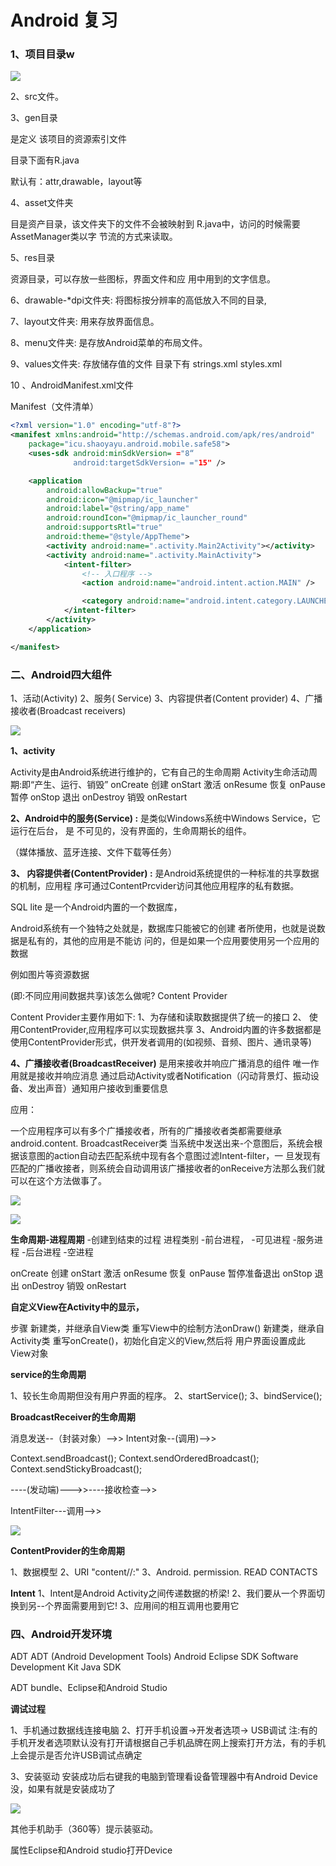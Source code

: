 # Android 复习



### 1、项目目录w

![](images/QQ截图20200303140506.png)

2、src文件。

3、gen目录

是定义 该项目的资源索引文件

目录下面有R.java

默认有：attr,drawable，layout等

4、asset文件夹

目是资产目录，该文件夹下的文件不会被映射到
R.java中，访问的时候需要AssetManager类以字
节流的方式来读取。

5、res目录

资源目录，可以存放一些图标，界面文件和应
用中用到的文字信息。

6、drawable-*dpi文件夹:
将图标按分辨率的高低放入不同的目录,

7、layout文件夹:
用来存放界面信息。

8、menu文件夹:
是存放Android菜单的布局文件。

9、values文件夹:
存放储存值的文件
目录下有
strings.xml
styles.xml



10 、AndroidManifest.xml文件

Manifest（文件清单）

```xml
<?xml version="1.0" encoding="utf-8"?>
<manifest xmlns:android="http://schemas.android.com/apk/res/android"
    package="icu.shaoyayu.android.mobile.safe58">
	<uses-sdk android:minSdkVersion= ="8“
              android:targetSdkVersion= ="15" />

    <application
        android:allowBackup="true"
        android:icon="@mipmap/ic_launcher"
        android:label="@string/app_name"
        android:roundIcon="@mipmap/ic_launcher_round"
        android:supportsRtl="true"
        android:theme="@style/AppTheme">
        <activity android:name=".activity.Main2Activity"></activity>
        <activity android:name=".activity.MainActivity">
            <intent-filter>
                <!-- 入口程序 -->
                <action android:name="android.intent.action.MAIN" />

                <category android:name="android.intent.category.LAUNCHER" />
            </intent-filter>
        </activity>
    </application>

</manifest>
```



### 二、Android四大组件

1、活动(Activity)
2、服务( Service) 
3、内容提供者(Content provider)
4、广播接收者(Broadcast receivers)

![](images/QQ截图20200303142550.png)



**1、activity**

Activity是由Android系统进行维护的，它有自己的生命周期
Activity生命活动周期:即“产生、运行、销毁”
onCreate  创建
onStart 激活
onResume 恢复
onPause 暂停
onStop 退出
onDestroy 销毁
onRestart



**2、Android中的服务(Service) :** 
是类似Windows系统中Windows Service，它运行在后台， 是
不可见的，没有界面的，生命周期长的组件。

（媒体播放、蓝牙连接、文件下载等任务）



**3、 内容提供者(ContentProvider) :**
是Android系统提供的一种标准的共享数据的机制，应用程
序可通过ContentPrcvider访问其他应用程序的私有数据。

SQL lite 是一个Android内置的一个数据库，

Android系统有一个独特之处就是，数据库只能被它的创建
者所使用，也就是说数据是私有的，其他的应用是不能访
问的，但是如果一个应用要使用另一个应用的数据

例如图片等资源数据

(即:不同应用间数据共享)该怎么做呢?
Content Provider

Content Provider主要作用如下:
1、为存储和读取数据提供了统一的接口
2、 使用ContentProvider,应用程序可以实现数据共享
3、Android内置的许多数据都是使用ContentProvider形式，供开发者调用的(如视频、音频、图片、通讯录等)



**4、广播接收者(BroadcastReceiver)** 
是用来接收并响应广播消息的组件
唯一作用就是接收并响应消息
通过启动Activity或者Notification（闪动背景灯、振动设备、发出声音）通知用户接收到重要信息

应用：

一个应用程序可以有多个广播接收者，所有的广播接收者类都需要继承android.content. BroadcastReceiver类
当系统中发送出来-个意图后，系统会根据该意图的action自动去匹配系统中现有各个意图过滤Intent-filter，一 旦发现有匹配的广播收接者，则系统会自动调用该广播接收者的onReceive方法那么我们就可以在这个方法做事了。



![](images/QQ截图20200303145153.png)



![](images/QQ截图20200303145226.png)







**生命周期-进程周期**
-创建到结束的过程
进程类别
-前台进程，
-可见进程
-服务进程
-后台进程
-空进程

onCreate  创建
onStart 激活
onResume 恢复
onPause 暂停准备退出
onStop 退出
onDestroy 销毁
onRestart

**自定义View在Activity中的显示，**

步骤
新建类，并继承自View类
重写View中的绘制方法onDraw()
新建类，继承自Activity类
重写onCreate()，初始化自定义的View,然后将
用户界面设置成此View对象

**service的生命周期**

1、较长生命周期但没有用户界面的程序。
2、startService();
3、bindService();



**BroadcastReceiver的生命周期**

消息发送--（封装对象）-->> Intent对象--(调用)-->>

Context.sendBroadcast();
Context.sendOrderedBroadcast();
Context.sendStickyBroadcast();

----(发动端)--->>----接收检查-->>

IntentFilter---调用-->>

![](images/QQ截图20200303150220.png)





**ContentProvider的生命周期**

1、数据模型
2、URI  "content//:"
3、Android. permission. READ CONTACTS 



**Intent**
1、Intent是Android Activity之间传递数据的桥梁!
2、我们要从一个界面切换到另--个界面需要用到它!
3、应用间的相互调用也要用它



### 四、Android开发环境



ADT
ADT (Android Development Tools)
Android
Eclipse   SDK
Software Development Kit    Java SDK



ADT bundle、Eclipse和Android Studio

**调试过程**

1、手机通过数据线连接电脑
2、打开手机设置->开发者选项-> USB调试
注:有的手机开发者选项默认没有打开请根据自己手机品牌在网上搜索打开方法，有的手机上会提示是否允许USB调试点确定

3、安装驱动
安装成功后右键我的电脑到管理看设备管理器中有Android Device没，如果有就是安装成功了

![](images/QQ截图20200303152429.png)



其他手机助手（360等）提示装驱动。

属性Eclipse和Android studio打开Device







